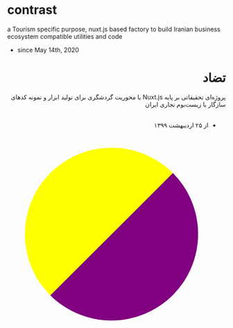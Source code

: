 # contrast
a Tourism specific purpose, nuxt.js based factory to build Iranian business ecosystem compatible utilities and code
- since May 14th, 2020

<div style="direction: rtl">
    <h1> تضاد </h1>
    پروژه‌ای تحقیقاتی بر پایه
    Nuxt.js
    با محوریت گردشگری برای تولید ابزار و نمونه کد‌های سازگار با زیست‌بوم تجاری ایران
    <ul>
        <br />
        <li>
            از ۲۵ اردیبهشت ۱۳۹۹
        </li>
    </ul>
</div>

<div style="
  margin: 3em;
  position: relative;
  width: 400px;
  height: 400px;
">
    <div style="
  height: 400px;
  width: 200px;
  border-bottom-right-radius: 400px;
  border-top-right-radius: 400px;
  background-color: purple;
  top: 72px;
  right: 31px;
  transform: rotate(45deg);
  display: inline-block;
  position: absolute;
">
    </div>
    <div style="
  height: 400px;
  width: 200px;
  border-bottom-left-radius: 400px;
  border-top-left-radius: 400px;
  background-color: yellow;
  bottom: 69px;
  left: 28px;
  transform: rotate(45deg);
  display: inline-block;
  position: absolute;
">
    </div>